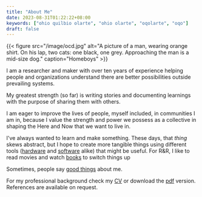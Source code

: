 ```yaml
---
title: "About Me"
date: 2023-08-31T01:22:22+08:00
keywords: ["ohio quilbio olarte", "ohio olarte", "oqolarte", "oqo"]
draft: false
---
```


{{< figure src="/image/ocd.jpg" alt="A picture of a man, wearing orange shirt. On his lap, two cats: one black, one grey. Approaching the man is a mid-size dog." caption="Homeboys" >}}

I am a researcher and maker with over ten years of experience helping
people and organizations understand there are better possibilities
outside prevailing systems.

My greatest strength (so far) is writing stories and documenting learnings with
the purpose of sharing them with others.

I am eager to improve the lives of people, myself included, in
communities I am in, because I value the strength and power we possess
as a collective in shaping the Here and Now that we want to live in.

I've always wanted to learn and make something. These
days, that *thing* skews abstract, but I hope to create more tangible
things using different tools ([hardware](/tools) and [software](/foss)
alike) that might be useful. For R&R, I like to read movies and watch
[books](/books) to switch things up

Sometimes, people say [good things](/testi) about me.

For my professional background
check my [CV](/cv) or download the [pdf](/cv.pdf) version.
References are available on request.
